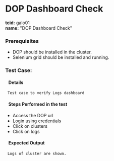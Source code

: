 # DOP Dashboard Check
<b>tcid:</b> galo01 <br>
<b>name:</b> "DOP Dashboard Check"<br>

### Prerequisites

* DOP should be installed in the cluster.
* Selenium grid should be installed and running.

### Test Case: 
#### &nbsp;&nbsp;&nbsp;Details
     Test case to verify Logs dashboard

#### &nbsp;&nbsp;&nbsp;Steps Performed in the test

* Access the DOP url
* Login using credentials
* Click on clusters
* Click on logs

#### &nbsp;&nbsp;&nbsp;Expected Output
     Logs of cluster are shown.